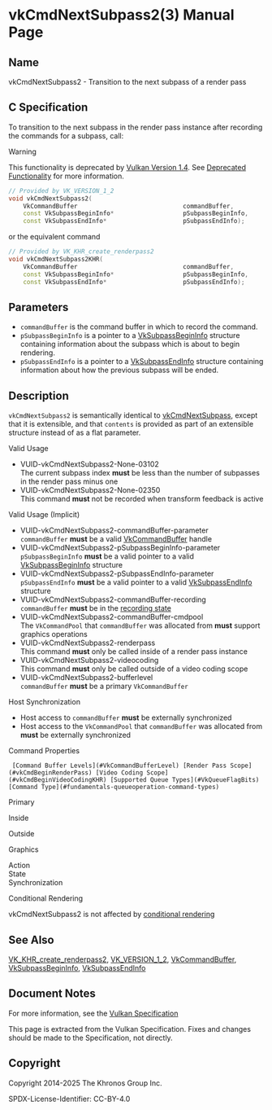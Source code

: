 # vkCmdNextSubpass2(3) Manual Page

## Name

vkCmdNextSubpass2 - Transition to the next subpass of a render pass



## [](#_c_specification)C Specification

To transition to the next subpass in the render pass instance after recording the commands for a subpass, call:

Warning

This functionality is deprecated by [Vulkan Version 1.4](#versions-1.4). See [Deprecated Functionality](#deprecation-dynamicrendering) for more information.

```c++
// Provided by VK_VERSION_1_2
void vkCmdNextSubpass2(
    VkCommandBuffer                             commandBuffer,
    const VkSubpassBeginInfo*                   pSubpassBeginInfo,
    const VkSubpassEndInfo*                     pSubpassEndInfo);
```

or the equivalent command

```c++
// Provided by VK_KHR_create_renderpass2
void vkCmdNextSubpass2KHR(
    VkCommandBuffer                             commandBuffer,
    const VkSubpassBeginInfo*                   pSubpassBeginInfo,
    const VkSubpassEndInfo*                     pSubpassEndInfo);
```

## [](#_parameters)Parameters

- `commandBuffer` is the command buffer in which to record the command.
- `pSubpassBeginInfo` is a pointer to a [VkSubpassBeginInfo](https://registry.khronos.org/vulkan/specs/latest/man/html/VkSubpassBeginInfo.html) structure containing information about the subpass which is about to begin rendering.
- `pSubpassEndInfo` is a pointer to a [VkSubpassEndInfo](https://registry.khronos.org/vulkan/specs/latest/man/html/VkSubpassEndInfo.html) structure containing information about how the previous subpass will be ended.

## [](#_description)Description

`vkCmdNextSubpass2` is semantically identical to [vkCmdNextSubpass](https://registry.khronos.org/vulkan/specs/latest/man/html/vkCmdNextSubpass.html), except that it is extensible, and that `contents` is provided as part of an extensible structure instead of as a flat parameter.

Valid Usage

- [](#VUID-vkCmdNextSubpass2-None-03102)VUID-vkCmdNextSubpass2-None-03102  
  The current subpass index **must** be less than the number of subpasses in the render pass minus one
- [](#VUID-vkCmdNextSubpass2-None-02350)VUID-vkCmdNextSubpass2-None-02350  
  This command **must** not be recorded when transform feedback is active

Valid Usage (Implicit)

- [](#VUID-vkCmdNextSubpass2-commandBuffer-parameter)VUID-vkCmdNextSubpass2-commandBuffer-parameter  
  `commandBuffer` **must** be a valid [VkCommandBuffer](https://registry.khronos.org/vulkan/specs/latest/man/html/VkCommandBuffer.html) handle
- [](#VUID-vkCmdNextSubpass2-pSubpassBeginInfo-parameter)VUID-vkCmdNextSubpass2-pSubpassBeginInfo-parameter  
  `pSubpassBeginInfo` **must** be a valid pointer to a valid [VkSubpassBeginInfo](https://registry.khronos.org/vulkan/specs/latest/man/html/VkSubpassBeginInfo.html) structure
- [](#VUID-vkCmdNextSubpass2-pSubpassEndInfo-parameter)VUID-vkCmdNextSubpass2-pSubpassEndInfo-parameter  
  `pSubpassEndInfo` **must** be a valid pointer to a valid [VkSubpassEndInfo](https://registry.khronos.org/vulkan/specs/latest/man/html/VkSubpassEndInfo.html) structure
- [](#VUID-vkCmdNextSubpass2-commandBuffer-recording)VUID-vkCmdNextSubpass2-commandBuffer-recording  
  `commandBuffer` **must** be in the [recording state](#commandbuffers-lifecycle)
- [](#VUID-vkCmdNextSubpass2-commandBuffer-cmdpool)VUID-vkCmdNextSubpass2-commandBuffer-cmdpool  
  The `VkCommandPool` that `commandBuffer` was allocated from **must** support graphics operations
- [](#VUID-vkCmdNextSubpass2-renderpass)VUID-vkCmdNextSubpass2-renderpass  
  This command **must** only be called inside of a render pass instance
- [](#VUID-vkCmdNextSubpass2-videocoding)VUID-vkCmdNextSubpass2-videocoding  
  This command **must** only be called outside of a video coding scope
- [](#VUID-vkCmdNextSubpass2-bufferlevel)VUID-vkCmdNextSubpass2-bufferlevel  
  `commandBuffer` **must** be a primary `VkCommandBuffer`

Host Synchronization

- Host access to `commandBuffer` **must** be externally synchronized
- Host access to the `VkCommandPool` that `commandBuffer` was allocated from **must** be externally synchronized

Command Properties

     [Command Buffer Levels](#VkCommandBufferLevel) [Render Pass Scope](#vkCmdBeginRenderPass) [Video Coding Scope](#vkCmdBeginVideoCodingKHR) [Supported Queue Types](#VkQueueFlagBits) [Command Type](#fundamentals-queueoperation-command-types)

Primary

Inside

Outside

Graphics

Action  
State  
Synchronization

Conditional Rendering

vkCmdNextSubpass2 is not affected by [conditional rendering](#drawing-conditional-rendering)

## [](#_see_also)See Also

[VK\_KHR\_create\_renderpass2](https://registry.khronos.org/vulkan/specs/latest/man/html/VK_KHR_create_renderpass2.html), [VK\_VERSION\_1\_2](https://registry.khronos.org/vulkan/specs/latest/man/html/VK_VERSION_1_2.html), [VkCommandBuffer](https://registry.khronos.org/vulkan/specs/latest/man/html/VkCommandBuffer.html), [VkSubpassBeginInfo](https://registry.khronos.org/vulkan/specs/latest/man/html/VkSubpassBeginInfo.html), [VkSubpassEndInfo](https://registry.khronos.org/vulkan/specs/latest/man/html/VkSubpassEndInfo.html)

## [](#_document_notes)Document Notes

For more information, see the [Vulkan Specification](https://registry.khronos.org/vulkan/specs/latest/html/vkspec.html#vkCmdNextSubpass2)

This page is extracted from the Vulkan Specification. Fixes and changes should be made to the Specification, not directly.

## [](#_copyright)Copyright

Copyright 2014-2025 The Khronos Group Inc.

SPDX-License-Identifier: CC-BY-4.0